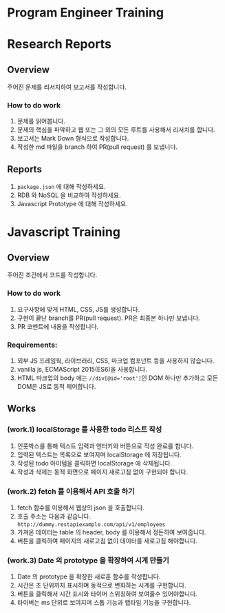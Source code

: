 # Program Engineer Training

Research Reports
============================
## Overview
주어진 문제를 리서치하여 보고서를 작성합니다.

### How to do work
1. 문제를 읽어봅니다.
2. 문제의 핵심을 파악하고 웹 또는 그 외의 모든 루트를 사용해서 리서치를 합니다.
3. 보고서는 Mark Down 형식으로 작성합니다.
4. 작성한 md 파일을 branch 하여 PR(pull request) 를 보냅니다.

## Reports
1. `package.json` 에 대해 작성하세요.
2. RDB 와 NoSQL 을 비교하여 작성하세요. 
3. Javascript Prototype 에 대해 작성하세요.

Javascript Training
============================
## Overview
주어진 조건에서 코드를 작성합니다.

### How to do work
1. 요구사항에 맞게 HTML, CSS, JS를 생성합니다.
3. 구현이 끝난 branch를 PR(pull request). PR은 최종본 하나만 보냅니다.
4. PR 코멘트에 내용을 작성합니다.

### Requirements:
1. 외부 JS 프레임웍, 라이브러리, CSS, 마크업 컴포넌트 등을 사용하지 않습니다. 
2. vanilla js, ECMAScript 2015(ES6)을 사용합니다.
3. HTML 마크업의 body 에는 `//div[@id='root']`인 DOM 하나만 추가하고 모든 DOM은 JS로 동적 제어합니다. 

## Works

### (work.1) localStorage 를 사용한 todo 리스트 작성
1. 인풋박스를 통해 텍스트 입력과 엔터키와 버튼으로 작성 완료를 합니다.
2. 입력된 텍스트는 목록으로 보여지며 localStorage 에 저장됩니다.
3. 작성된 todo 아이템을 클릭하면 localStorage 에 삭제됩니다.
4. 작성과 삭제는 동적 화면으로 페이지 새로고침 없이 구현되야 합니다.

### (work.2) fetch 를 이용해서 API 호출 하기
1. fetch 함수를 이용해서 웹상의 json 을 호출합니다.
2. 호출 주소는 다음과 같습니다.
`http://dummy.restapiexample.com/api/v1/employees` 
3. 가져온 데이터는 table 의 header, body 를 이용해서 정돈하여 보여줍니다.
4. 버튼을 클릭하여 페이지의 새로고침 없이 데이터를 새로고침 해야합니다.

### (work.3) Date 의 prototype 을 확장하여 시계 만들기
1. Date 의 prototype 을 확장한 새로훈 함수를 작성합니다.
2. 시간은 초 단위까지 표시하며 동적으로 변화하는 시계를 구현합니다.
3. 버튼을 클릭해서 시간 표시와 타이머 스위칭하여 보여줄수 있어야합니다.
4. 타이버는 ms 단위로 보여지며 스톱 기능과 랩타임 기능을 구현합니다.


